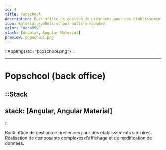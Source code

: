 ```yaml
---
id: 4
title: Popschool
description: Back office de gestion de présences pour des établissements scolaires. 
icon: material-symbols:school-outline-rounded
color: "#ec4899"
stack: [Angular, Angular Material]
preview: popschool.png
---
```


::AppImg{src="popschool.png"}
::

---

# Popschool (back office)

::Stack
---
stack: [Angular, Angular Material]
---
::

Back office de gestion de présences pour des établissements scolaires. Réalisation de composants complexes d'affichage et de modification de données.

